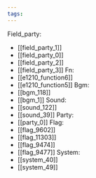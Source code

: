 ```yaml
---
tags:
---
```

Field_party:
- [[field_party_1]]
- [[field_party_0]]
- [[field_party_2]]
- [[field_party_3]]
Fn:
- [[e1210_function6]]
- [[e1210_function5]]
Bgm:
- [[bgm_118]]
- [[bgm_1]]
Sound:
- [[sound_122]]
- [[sound_39]]
Party:
- [[party_0]]
Flag:
- [[flag_9602]]
- [[flag_11303]]
- [[flag_9474]]
- [[flag_9477]]
System:
- [[system_40]]
- [[system_49]]
